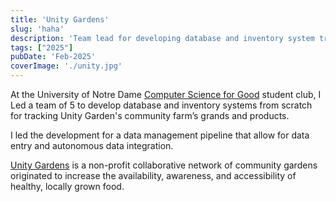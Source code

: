 ```yaml
---
title: 'Unity Gardens'
slug: 'haha'
description: 'Team lead for developing database and inventory system tracking pipelines'
tags: ["2025"]
pubDate: 'Feb-2025'
coverImage: './unity.jpg'
---
```


At the University of Notre Dame [Computer Science for Good](https://sites.nd.edu/cs4good/) student club, I Led a team of 5 to develop database and inventory systems from scratch for tracking Unity Garden's community farm’s grands and products.

I led the development for a data management pipeline that allow for data entry and autonomous data integration.

[Unity Gardens](https://www.theunitygardens.org/) is a non-profit collaborative network of community gardens originated to increase the availability, awareness, and accessibility of healthy, locally grown food.


